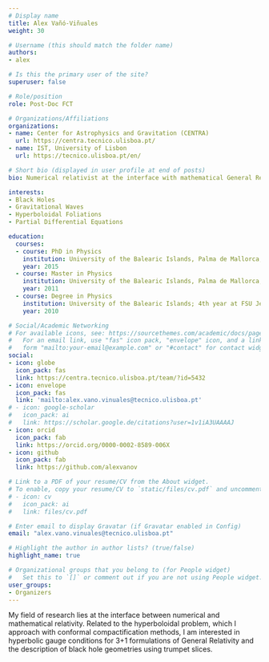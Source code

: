 ```yaml
---
# Display name
title: Alex Vañó-Viñuales
weight: 30

# Username (this should match the folder name)
authors:
- alex

# Is this the primary user of the site?
superuser: false

# Role/position
role: Post-Doc FCT

# Organizations/Affiliations
organizations:
- name: Center for Astrophysics and Gravitation (CENTRA)
  url: https://centra.tecnico.ulisboa.pt/
- name: IST, University of Lisbon
  url: https://tecnico.ulisboa.pt/en/

# Short bio (displayed in user profile at end of posts)
bio: Numerical relativist at the interface with mathematical General Relativity. 

interests:
- Black Holes
- Gravitational Waves
- Hyperboloidal Foliations
- Partial Differential Equations

education:
  courses:
  - course: PhD in Physics
    institution: University of the Balearic Islands, Palma de Mallorca, Spain
    year: 2015
  - course: Master in Physics
    institution: University of the Balearic Islands, Palma de Mallorca, Spain
    year: 2011
  - course: Degree in Physics
    institution: University of the Balearic Islands; 4th year at FSU Jena, Germany
    year: 2010

# Social/Academic Networking
# For available icons, see: https://sourcethemes.com/academic/docs/page-builder/#icons
#   For an email link, use "fas" icon pack, "envelope" icon, and a link in the
#   form "mailto:your-email@example.com" or "#contact" for contact widget.
social:
- icon: globe
  icon_pack: fas
  link: https://centra.tecnico.ulisboa.pt/team/?id=5432
- icon: envelope
  icon_pack: fas
  link: 'mailto:alex.vano.vinuales@tecnico.ulisboa.pt'
# - icon: google-scholar
#   icon_pack: ai
#   link: https://scholar.google.de/citations?user=1v1iA3UAAAAJ
- icon: orcid
  icon_pack: fab
  link: https://orcid.org/0000-0002-8589-006X
- icon: github
  icon_pack: fab
  link: https://github.com/alexvanov

# Link to a PDF of your resume/CV from the About widget.
# To enable, copy your resume/CV to `static/files/cv.pdf` and uncomment the lines below.
# - icon: cv
#   icon_pack: ai
#   link: files/cv.pdf

# Enter email to display Gravatar (if Gravatar enabled in Config)
email: "alex.vano.vinuales@tecnico.ulisboa.pt"

# Highlight the author in author lists? (true/false)
highlight_name: true

# Organizational groups that you belong to (for People widget)
#   Set this to `[]` or comment out if you are not using People widget.
user_groups:
- Organizers
---
```


My field of research lies at the interface between numerical and mathematical relativity. Related to the hyperboloidal problem, which I approach with conformal compactification methods, I am interested in hyperbolic gauge conditions for 3+1 formulations of General Relativity and the description of black hole geometries using trumpet slices. 

